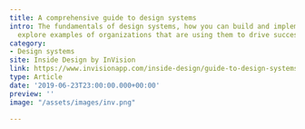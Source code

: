 ```yaml
---
title: A comprehensive guide to design systems
intro: The fundamentals of design systems, how you can build and implement one, and
  explore examples of organizations that are using them to drive success.
category:
- Design systems
site: Inside Design by InVision
link: https://www.invisionapp.com/inside-design/guide-to-design-systems/
type: Article
date: '2019-06-23T23:00:00.000+00:00'
preview: ''
image: "/assets/images/inv.png" 

---
```

